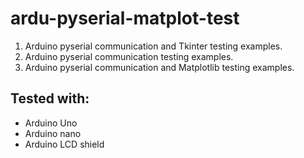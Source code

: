 # ardu-pyserial-matplot-test
1. Arduino pyserial communication and Tkinter testing examples.
2. Arduino pyserial communication testing examples.
3. Arduino pyserial communication and Matplotlib testing examples.

## Tested with:
* Arduino Uno
* Arduino nano
* Arduino LCD shield